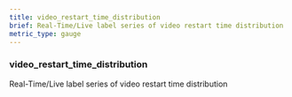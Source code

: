 ```yaml
---
title: video_restart_time_distribution
brief: Real-Time/Live label series of video restart time distribution
metric_type: gauge
---
```

### video_restart_time_distribution

Real-Time/Live label series of video restart time distribution